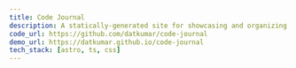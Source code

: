 ```yaml
---
title: Code Journal
description: A statically-generated site for showcasing and organizing my coding notes, with personalized formatting and syntax highlighting for better readability and structure
code_url: https://github.com/datkumar/code-journal
demo_url: https://datkumar.github.io/code-journal
tech_stack: [astro, ts, css]
---
```

